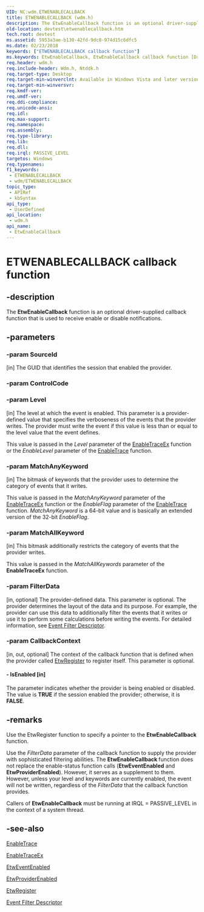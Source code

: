 ```yaml
---
UID: NC:wdm.ETWENABLECALLBACK
title: ETWENABLECALLBACK (wdm.h)
description: The EtwEnableCallback function is an optional driver-supplied callback function that is used to receive enable or disable notifications.
old-location: devtest\etwenablecallback.htm
tech.root: devtest
ms.assetid: 5953a3ae-b130-42fd-9dc8-974d15c6dfc5
ms.date: 02/23/2018
keywords: ["ETWENABLECALLBACK callback function"]
ms.keywords: EtwEnableCallback, EtwEnableCallback callback function [Driver Development Tools], PETWENABLECALLBACK, PETWENABLECALLBACK callback, devtest.etwenablecallback, etw_km_6405d4d5-382c-4950-9b91-0cb224a3d069.xml, wdm/EtwEnableCallback
req.header: wdm.h
req.include-header: Wdm.h, Ntddk.h
req.target-type: Desktop
req.target-min-winverclnt: Available in Windows Vista and later versions of Windows.
req.target-min-winversvr: 
req.kmdf-ver: 
req.umdf-ver: 
req.ddi-compliance: 
req.unicode-ansi: 
req.idl: 
req.max-support: 
req.namespace: 
req.assembly: 
req.type-library: 
req.lib: 
req.dll: 
req.irql: PASSIVE_LEVEL
targetos: Windows
req.typenames: 
f1_keywords:
 - ETWENABLECALLBACK
 - wdm/ETWENABLECALLBACK
topic_type:
 - APIRef
 - kbSyntax
api_type:
 - UserDefined
api_location:
 - wdm.h
api_name:
 - EtwEnableCallback
---
```


# ETWENABLECALLBACK callback function


## -description

The <b>EtwEnableCallback</b> function is an optional driver-supplied callback function that is used to receive enable or disable notifications.

## -parameters

### -param SourceId 

[in]
The GUID that identifies the session that enabled the provider.

### -param ControlCode

### -param Level 

[in]
The level at which the event is enabled. This parameter is a provider-defined value that specifies the verboseness of the events that the provider writes. The provider must write the event if this value is less than or equal to the level value that the event defines. 

This value is passed in the <i>Level</i> parameter of the <a href="https://go.microsoft.com/fwlink/p/?linkid=103398">EnableTraceEx</a> function or the <i>EnableLevel</i> parameter of the <a href="https://go.microsoft.com/fwlink/p/?linkid=103399">EnableTrace</a> function.

### -param MatchAnyKeyword 

[in]
The bitmask of keywords that the provider uses to determine the category of events that it writes. 

This value is passed in the <i>MatchAnyKeyword</i> parameter of the <a href="https://go.microsoft.com/fwlink/p/?linkid=103398">EnableTraceEx</a> function or the <i>EnableFlag</i> parameter of the <a href="https://go.microsoft.com/fwlink/p/?linkid=103399">EnableTrace</a> function. <i>MatchAnyKeyword</i> is a 64-bit value and is basically an extended version of the 32-bit <i>EnableFlag</i>.

### -param MatchAllKeyword 

[in]
This bitmask additionally restricts the category of events that the provider writes. 

This value is passed in the <i>MatchAllKeywords</i> parameter of the <b>EnableTraceEx</b> function.

### -param FilterData 

[in, optional]
The provider-defined data. This parameter is optional. The provider determines the layout of the data and its purpose. For example, the provider can use this data to additionally filter the events that it writes or use it to perform some calculations before writing the events. For detailed information, see <a href="https://docs.microsoft.com/windows/win32/api/evntprov/ns-evntprov-event_filter_descriptor">Event Filter Descriptor</a>.

### -param CallbackContext 

[in, out, optional]
The context of the callback function that is defined when the provider called <a href="https://docs.microsoft.com/windows-hardware/drivers/ddi/wdm/nf-wdm-etwregister">EtwRegister</a> to register itself. This parameter is optional.


#### - IsEnabled [in]

The parameter indicates whether the provider is being enabled or disabled. The value is <b>TRUE</b> if the session enabled the provider; otherwise, it is <b>FALSE</b>.

## -remarks

Use the EtwRegister function to specify a pointer to the <b>EtwEnableCallback </b>function.

Use the <i>FilterData</i> parameter of the callback function to supply the provider with sophisticated filtering abilities. The <b>EtwEnableCallback </b>function does not replace the enable-status function calls (<b>EtwEventEnabled</b> and <b>EtwProviderEnabled</b>). However, it serves as a supplement to them. However, unless your level and keywords are currently enabled, the event will not be written, regardless of the <i>FilterData</i> that the callback function provides.

Callers of <b>EtwEnableCallback</b> must be running at IRQL = PASSIVE_LEVEL in the context of a system thread.

## -see-also

<a href="https://go.microsoft.com/fwlink/p/?linkid=103399">EnableTrace</a>



<a href="https://go.microsoft.com/fwlink/p/?linkid=103398">EnableTraceEx</a>



<a href="https://docs.microsoft.com/windows-hardware/drivers/ddi/wdm/nf-wdm-etweventenabled">EtwEventEnabled</a>



<a href="https://docs.microsoft.com/windows-hardware/drivers/ddi/wdm/nf-wdm-etwproviderenabled">EtwProviderEnabled</a>



<a href="https://docs.microsoft.com/windows-hardware/drivers/ddi/wdm/nf-wdm-etwregister">EtwRegister</a>



<a href="https://docs.microsoft.com/windows/win32/api/evntprov/ns-evntprov-event_filter_descriptor">Event Filter Descriptor</a>

